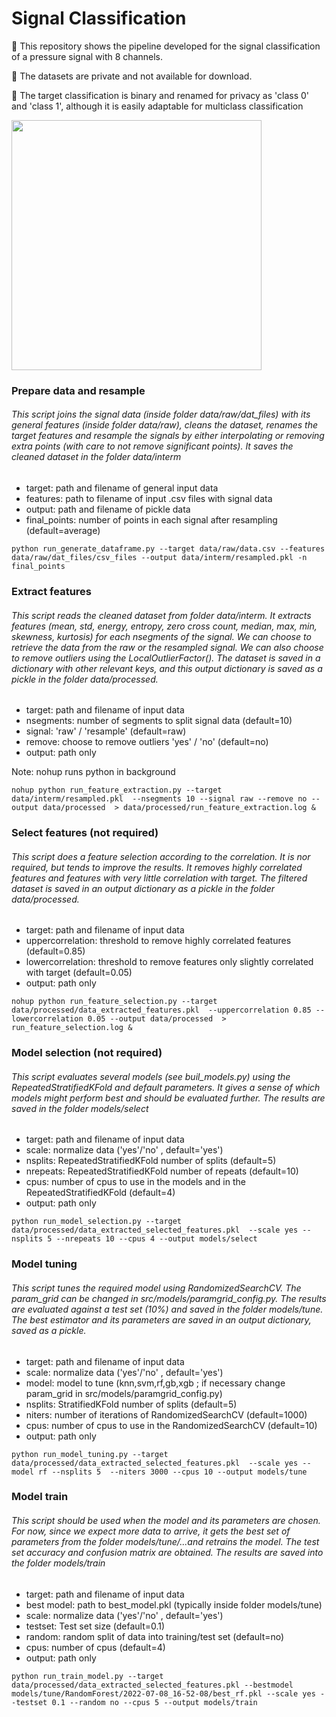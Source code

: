 # Signal Classification

🔸 This repository shows the pipeline developed for the signal classification of a pressure signal with 8 channels.

🔸 The datasets are private and not available for download.

🔸 The target classification is binary and renamed for privacy as 'class 0' and 'class 1', although it is easily adaptable for multiclass classification

<img src="https://user-images.githubusercontent.com/95075305/178361907-f6431ce0-a645-4cf5-9777-0525cc7185ae.gif" width="400">

### Prepare data and resample

###### This script joins the signal data (inside folder data/raw/dat_files) with its general features (inside folder data/raw), cleans the dataset, renames the target features and resample the signals by either interpolating or removing extra points (with care to not remove significant points). It saves the cleaned dataset in the folder data/interm

- target: path and filename of general input data
- features: path to filename of input .csv files with signal data
- output: path and filename of pickle data
- final_points: number of points in each signal after resampling (default=average)

```python run_generate_dataframe.py --target data/raw/data.csv --features data/raw/dat_files/csv_files --output data/interm/resampled.pkl -n final_points```


### Extract features

###### This script reads the cleaned dataset from folder data/interm. It extracts features (mean, std, energy, entropy, zero cross count, median, max, min, skewness, kurtosis) for each nsegments of the signal. We can choose to retrieve the data from the raw or the resampled signal. We can also choose to remove outliers using the LocalOutlierFactor(). The dataset is saved in a dictionary with other relevant keys, and this output dictionary is saved as a pickle in the folder data/processed.

- target: path and filename of input data
- nsegments: number of segments to split signal data (default=10)
- signal: 'raw' / 'resample' (default=raw)
- remove: choose to remove outliers 'yes' / 'no' (default=no)
- output: path only

Note: nohup runs python in background

```nohup python run_feature_extraction.py --target data/interm/resampled.pkl  --nsegments 10 --signal raw --remove no --output data/processed  > data/processed/run_feature_extraction.log &```

### Select features (not required)

###### This script does a feature selection according to the correlation. It is nor required, but tends to improve the results. It removes highly correlated features and features with very little correlation with target. The filtered dataset is saved in an output dictionary as a pickle in the folder data/processed.

- target: path and filename of input data
- uppercorrelation: threshold to remove highly correlated features (default=0.85)
- lowercorrelation: threshold to remove features only slightly correlated with target (default=0.05)
- output: path only

```nohup python run_feature_selection.py --target data/processed/data_extracted_features.pkl  --uppercorrelation 0.85 --lowercorrelation 0.05 --output data/processed  > run_feature_selection.log &```

### Model selection (not required)

###### This script evaluates several models (see buil_models.py) using the RepeatedStratifiedKFold and default parameters. It gives a sense of which models might perform best and should be evaluated further. The results are saved in the folder models/select

- target: path and filename of input data
- scale: normalize data ('yes'/'no' , default='yes')
- nsplits: RepeatedStratifiedKFold number of splits (default=5)
- nrepeats: RepeatedStratifiedKFold number of repeats (default=10)
- cpus: number of cpus to use in the models and in the RepeatedStratifiedKFold (default=4)
- output: path only

```python run_model_selection.py --target data/processed/data_extracted_selected_features.pkl  --scale yes --nsplits 5 --nrepeats 10 --cpus 4 --output models/select```

### Model tuning

###### This script tunes the required model using RandomizedSearchCV. The param_grid can be changed in src/models/paramgrid_config.py. The results are evaluated against a test set (10%) and saved in the folder models/tune. The best estimator and its parameters are saved in an output dictionary, saved as a pickle.

- target: path and filename of input data
- scale: normalize data ('yes'/'no' , default='yes')
- model: model to tune (knn,svm,rf,gb,xgb  ; if necessary change param_grid in src/models/paramgrid_config.py)
- nsplits: StratifiedKFold number of splits (default=5)
- niters: number of iterations of RandomizedSearchCV (default=1000)
- cpus: number of cpus to use in the RandomizedSearchCV (default=10)
- output: path only

```python run_model_tuning.py --target data/processed/data_extracted_selected_features.pkl  --scale yes --model rf --nsplits 5  --niters 3000 --cpus 10 --output models/tune```

### Model train

###### This script should be used when the model and its parameters are chosen. For now, since we expect more data to arrive, it gets the best set of parameters from the folder models/tune/...and retrains the model. The test set accuracy and confusion matrix are obtained. The results are saved into the folder models/train

- target: path and filename of input data
- best model: path to best_model.pkl (typically inside folder models/tune)
- scale: normalize data ('yes'/'no' , default='yes')
- testset: Test set size (default=0.1)
- random: random split of data into training/test set (default=no)
- cpus: number of cpus (default=4)
- output: path only

```python run_train_model.py --target data/processed/data_extracted_selected_features.pkl --bestmodel models/tune/RandomForest/2022-07-08_16-52-08/best_rf.pkl --scale yes --testset 0.1 --random no --cpus 5 --output models/train```